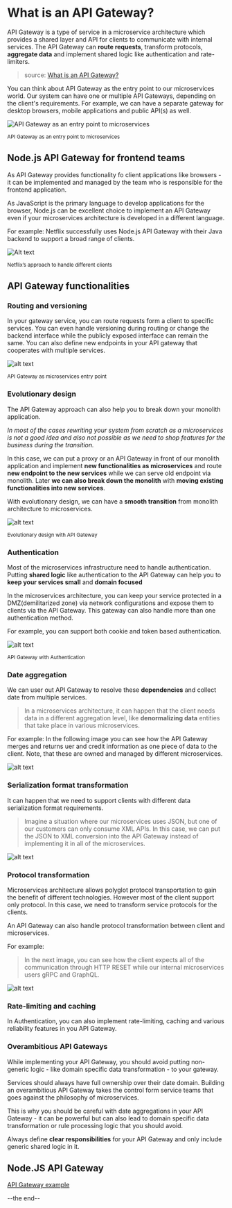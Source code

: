 # What is an API Gateway?

API Gateway is a type of service in a microservice architecture which provides a shared layer and API for clients to communicate with internal services. The API Gateway can **route requests**, transform protocols, **aggregate data** and implement shared logic like authentication and rate-limiters.

> source: [What is an API Gateway?][What-is-an-API-Gateway-def]

You can think about API Gateway as the entry point to our microservices world.
Our system can have one or multiple API Gateways, depending on the client's requirements. For example, we can have a separate gateway for desktop browsers, mobile applications and public API(s) as well.

![API Gateway as an entry point to microservices](images/image.png)

<sup> API Gateway as an entry point to microservices </sup>

[What-is-an-API-Gateway-def]: https://blog.risingstack.com/building-an-api-gateway-using-nodejs/

## Node.js API Gateway for frontend teams

As API Gateway provides functionality fo client applications like browsers - it can be implemented and managed by the team who is responsible for the frontend application.

As JavaScript is the primary language to develop applications for the browser, Node.js can be excellent choice to implement an API Gateway even if your microservices architecture is developed in a different language.

For example: Netflix successfully uses Node.js API Gateway with their Java backend to support a broad range of clients.

![Alt text](images/netflix-nodejs-api-gateway.png)

<sup>Netflix’s approach to handle different clients</sup>

## API Gateway functionalities

### Routing and versioning

In your gateway service, you can route requests form a client to specific services.
You can even handle versioning during routing or change the backend interface while the publicly exposed interface can remain the same. You can also define new endpoints in your API gateway that cooperates with multiple services.

![alt text](images/API-Gateway-as-microservices-entry-point.png)

<sup>API Gateway as microservices entry point</sup>

### Evolutionary design

The API Gateway approach can also help you to break down your monolith application.

_In most of the cases rewriting your system from scratch as a microservices is not a good idea and also not possible as we need to shop features for the business during the transition._

In this case, we can put a proxy or an API Gateway in front of our monolith application and implement **new functionalities as microservices** and route **new endpoint to the new services** while we can serve old endpoint via monolith. Later **we can also break down the monolith** with **moving existing functionalities into new services**.

With evolutionary design, we can have a **smooth transition** from monolith architecture to microservices.

![alt text](images/Evolutionary-design-with-API-Gateway.png)

<sup>Evolutionary design with API Gateway</sup>

### Authentication

Most of the microservices infrastructure need to handle authentication.
Putting **shared logic** like authentication to the API Gateway can help you to **keep your services small** and **domain focused**

In the microservices architecture, you can keep your service protected in a DMZ(demilitarized zone) via network configurations and expose them to clients via the API Gateway. This gateway can also handle more than one authentication method.

For example, you can support both cookie and token based authentication.

![alt text](images/API-Gateway-with-Authentication.png)

<sup>API Gateway with Authentication</sup>

### Date aggregation

We can user out API Gateway to resolve these **dependencies** and collect date from multiple services.

> In a microservices architecture, it can happen that the client needs data in a different aggregation level, like **denormalizing data** entities that take place in various microservices.

For example: In the following image you can see how the API Gateway merges and returns uer and credit information as one piece of data to the client. Note, that these are owned and managed by different microservices.

![alt text](images/Date-aggregation.png)

### Serialization format transformation

It can happen that we need to support clients with different data serialization format requirements.

> Imagine a situation where our microservices uses JSON, but one of our customers can only consume XML APIs. In this case, we can put the JSON to XML conversion into the API Gateway instead of implementing it in all of the microservices.

![alt text](images/serialization-format-transformation.png)

### Protocol transformation

Microservices architecture allows polyglot protocol transportation to gain the benefit of different technologies.
However most of the client support only protocol. In this case, we need to transform service protocols for the clients.

An API Gateway can also handle protocol transformation between client and microservices.

For example:

> In the next image, you can see how the client expects all of the communication through HTTP RESET while our internal microservices users gRPC and GraphQL.

![alt text](images/Protocol-transformation.png)

### Rate-limiting and caching

In Authentication, you can also implement rate-limiting, caching and various reliability features in you API Gateway.

### Overambitious API Gateways

While implementing your API Gateway, you should avoid putting non-generic logic - like domain specific data transformation - to your gateway.

Services should always have full ownership over their date domain.
Building an overambitious API Gateway takes the control form service teams that goes against the philosophy of microservices.

This is why you should be careful with date aggregations in your API Gateway - it can be powerful but can also lead to domain specific data transformation or rule processing logic that you should avoid.

Always define **clear responsibilities** for your API Gateway and only include generic shared logic in it.

## Node.JS API Gateway

[API Gateway example][API-Gateway-Nodejs-example-def]

[API-Gateway-Nodejs-example-def]: https://github.com/ldinhtrieu/microservice-learning-paths/tree/main/example/api-gateway-nodejs

--the end--
